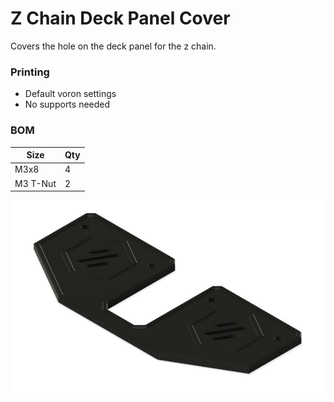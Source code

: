 # Z Chain Deck Panel Cover
Covers the hole on the deck panel for the z chain.

### Printing
  * Default voron settings
  * No supports needed

### BOM

Size | Qty
--- | ---
M3x8 | 4
M3 T-Nut | 2

![Top Corner Cable Cover](Images/z_chain_cover.JPG)
